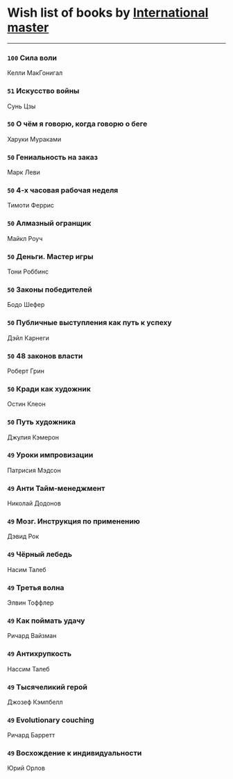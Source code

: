 # Wish list of books by [International master](http://vk.com/id74140988)
---

### `100` Сила воли
Келли МакГонигал

### `51` Искусство войны
Сунь Цзы

### `50` О чём я говорю, когда говорю о беге
Харуки Мураками

### `50` Гениальность на заказ
Марк Леви

### `50` 4-х часовая рабочая неделя
Тимоти Феррис

### `50` Алмазный огранщик
Майкл Роуч

### `50` Деньги. Мастер игры
Тони Роббинс

### `50` Законы победителей
Бодо Шефер

### `50` Публичные выступления как путь к успеху
Дэйл Карнеги

### `50` 48 законов власти
Роберт Грин

### `50` Кради как художник
Остин Клеон

### `50` Путь художника
Джулия Кэмерон

### `49` Уроки импровизации
Патрисия Мэдсон

### `49` Анти Тайм-менеджмент
Николай Додонов

### `49` Мозг. Инструкция по применению
Дэвид Рок

### `49` Чёрный лебедь
Насим Талеб

### `49` Третья волна
Элвин Тоффлер

### `49` Как поймать удачу
Ричард Вайзман

### `49` Антихрупкость
Нассим Талеб

### `49` Тысячеликий герой
Джозеф Кэмпбелл

### `49` Evolutionary couching
Ричард Барретт

### `49` Восхождение к индивидуальности
Юрий Орлов


